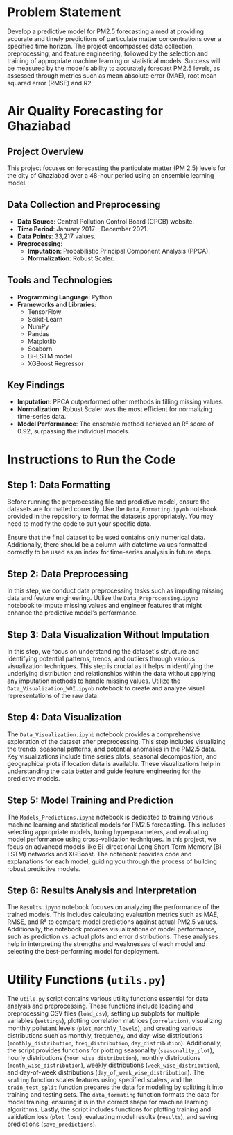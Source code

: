 # Problem Statement 
Develop a predictive model for PM2.5 forecasting aimed at providing accurate and timely predictions of particulate matter concentrations over a specified time horizon. The project encompasses data collection, preprocessing, and feature engineering, followed by the selection and training of appropriate machine learning or statistical models. Success will be measured by the model's ability to accurately forecast PM2.5 levels, as assessed through metrics such as mean absolute error (MAE), root mean squared error (RMSE) and R2

# Air Quality Forecasting for Ghaziabad

## Project Overview

This project focuses on forecasting the particulate matter (PM 2.5) levels for the city of Ghaziabad over a 48-hour period using an ensemble learning model.

## Data Collection and Preprocessing

- **Data Source**: Central Pollution Control Board (CPCB) website.
- **Time Period**: January 2017 - December 2021.
- **Data Points**: 33,217 values.
- **Preprocessing**:
  - **Imputation**: Probabilistic Principal Component Analysis (PPCA).
  - **Normalization**: Robust Scaler.

## Tools and Technologies

- **Programming Language**: Python
- **Frameworks and Libraries**:
  - TensorFlow
  - Scikit-Learn
  - NumPy
  - Pandas
  - Matplotlib
  - Seaborn
  - Bi-LSTM model
  - XGBoost Regressor

## Key Findings

- **Imputation**: PPCA outperformed other methods in filling missing values.
- **Normalization**: Robust Scaler was the most efficient for normalizing time-series data.
- **Model Performance**: The ensemble method achieved an R² score of 0.92, surpassing the individual models.

# Instructions to Run the Code

## Step 1: Data Formatting

Before running the preprocessing file and predictive model, ensure the datasets are formatted correctly. Use the `Data_Formating.ipynb` notebook provided in the repository to format the datasets appropriately. You may need to modify the code to suit your specific data. 

Ensure that the final dataset to be used contains only numerical data. Additionally, there should be a column with datetime values formatted correctly to be used as an index for time-series analysis in future steps.

## Step 2: Data Preprocessing

In this step, we conduct data preprocessing tasks such as imputing missing data and feature engineering. Utilize the `Data_Preprocessing.ipynb` notebook to impute missing values and engineer features that might enhance the predictive model's performance.

## Step 3: Data Visualization Without Imputation

In this step, we focus on understanding the dataset's structure and identifying potential patterns, trends, and outliers through various visualization techniques. This step is crucial as it helps in identifying the underlying distribution and relationships within the data without applying any imputation methods to handle missing values. Utilize the `Data_Visualization_WOI.ipynb` notebook to create and analyze visual representations of the raw data.

## Step 4: Data Visualization

The `Data_Visualization.ipynb` notebook provides a comprehensive exploration of the dataset after preprocessing. This step includes visualizing the trends, seasonal patterns, and potential anomalies in the PM2.5 data. Key visualizations include time series plots, seasonal decomposition, and geographical plots if location data is available. These visualizations help in understanding the data better and guide feature engineering for the predictive models.

## Step 5: Model Training and Prediction

The `Models_Predictions.ipynb` notebook is dedicated to training various machine learning and statistical models for PM2.5 forecasting. This includes selecting appropriate models, tuning hyperparameters, and evaluating model performance using cross-validation techniques. In this project, we focus on advanced models like Bi-directional Long Short-Term Memory (Bi-LSTM) networks and XGBoost. The notebook provides code and explanations for each model, guiding you through the process of building robust predictive models.

## Step 6: Results Analysis and Interpretation

The `Results.ipynb` notebook focuses on analyzing the performance of the trained models. This includes calculating evaluation metrics such as MAE, RMSE, and R² to compare model predictions against actual PM2.5 values. Additionally, the notebook provides visualizations of model performance, such as prediction vs. actual plots and error distributions. These analyses help in interpreting the strengths and weaknesses of each model and selecting the best-performing model for deployment.

# Utility Functions (`utils.py`)

The `utils.py` script contains various utility functions essential for data analysis and preprocessing. These functions include loading and preprocessing CSV files (`load_csv`), setting up subplots for multiple variables (`settings`), plotting correlation matrices (`correlation`), visualizing monthly pollutant levels (`plot_monthly_levels`), and creating various distributions such as monthly, frequency, and day-wise distributions (`monthly_distribution`, `freq_distribution`, `day_distribution`). Additionally, the script provides functions for plotting seasonality (`seasonality_plot`), hourly distributions (`hour_wise_distribution`), monthly distributions (`month_wise_distribution`), weekly distributions (`week_wise_distribution`), and day-of-week distributions (`day_of_week_wise_distribution`). The `scaling` function scales features using specified scalers, and the `train_test_split` function prepares the data for modeling by splitting it into training and testing sets. The `data_formating` function formats the data for model training, ensuring it is in the correct shape for machine learning algorithms. Lastly, the script includes functions for plotting training and validation loss (`plot_loss`), evaluating model results (`results`), and saving predictions (`save_predictions`).
